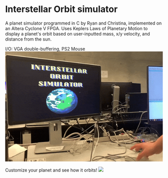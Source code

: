 # Interstellar Orbit simulator
A planet simulator programmed in C by Ryan and Christina, implemented on an Altera Cyclone V FPGA. Uses Keplers Laws of Planetary Motion to display a planet's orbit based on user-inputted mass, x/y velocity, and distance from the sun.

I/O: VGA double-buffering, PS2 Mouse
![](https://github.com/christqna/planet-simulator/blob/main/images/startscreen.gif)

Customize your planet and see how it orbits!
![](https://github.com/christqna/planet-simulator/blob/main/images/orbitdemo.gif)
